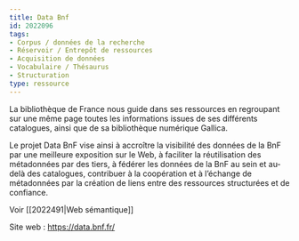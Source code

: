 ```yaml
---
title: Data Bnf
id: 2022096
tags:
- Corpus / données de la recherche
- Réservoir / Entrepôt de ressources
- Acquisition de données
- Vocabulaire / Thésaurus
- Structuration
type: ressource
---
```


La bibliothèque de France nous guide dans ses ressources en regroupant sur une même page toutes les informations issues de ses différents catalogues, ainsi que de sa bibliothèque numérique Gallica.

Le projet Data BnF vise ainsi à accroître la visibilité des données de la BnF par une meilleure exposition sur le Web, à faciliter la réutilisation des métadonnées par des tiers, à fédérer les données de la BnF au sein et au-delà des catalogues, contribuer à la coopération et à l’échange de métadonnées par la création de liens entre des ressources structurées et de confiance.

Voir [[2022491|Web sémantique]]

Site web : <https://data.bnf.fr/>

